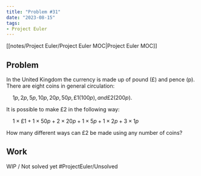 ```yaml
---
title: "Problem #31"
date: "2023-08-15"
tags:
- Project Euler
---
```


[[notes/Project Euler/Project Euler MOC|Project Euler MOC]]

## Problem

In the United Kingdom the currency is made up of pound (£) and pence (p). There are eight coins in general circulation:

$\quad 1p, 2p, 5p, 10p, 20p, 50p, £1 (100p), and £2 (200p).$

It is possible to make £2 in the following way:

$\quad 1×£1 + 1×50p + 2×20p + 1×5p + 1×2p + 3×1p$

How many different ways can £2 be made using any number of coins?

## Work

WIP / Not solved yet
#ProjectEuler/Unsolved